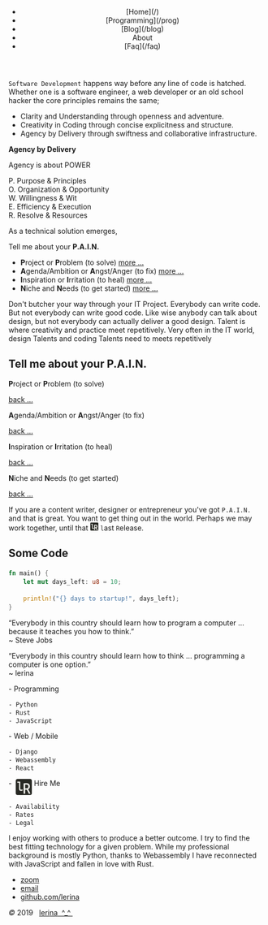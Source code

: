 <!-- should be in head 
<link rel="prefetch" href=" http://lerina.github.io/hire_me ">
-->
<canvas id="cnv_all" width="578" height="150"></canvas>
<script src="./js/cnv01.js"></script>
<div class="container">
<header class="main-header clearfix">

<nav class="main-menu">
<ul>
<li class="main-menu__item">[Home](/)</li>
<li class="main-menu__item">[Programming](/prog)</li>
<li class="main-menu__item">[Blog](/blog)</li>
<li class="main-menu__item">About</li>
<li class="main-menu__item">[Faq](/faq)</li>
</ul>
</nav><!-- nav -->
</header><!-- header -->

<section class="sponsors-wrapper clearfix">
<main class="content-area">

`Software Development` happens way before any line of code is hatched.
Whether one is a software engineer, a web developer or an old school hacker the core principles remains the same;

- Clarity and Understanding through openness and adventure.
- Creativity in Coding      through concise explicitness and structure. 
- Agency by Delivery        through swiftness and collaborative infrastructure. 




**Agency by Delivery**

Agency is about POWER

P. Purpose      &    Principles  
O. Organization &    Opportunity  
W. Willingness  &    Wit  
E. Efficiency   &    Execution   
R. Resolve      &    Resources   

As a technical solution emerges, 

Tell me about your **P.A.I.N.** <span id="PAIN"></span>

- **P**roject or **P**roblem (to solve) <a href="./#Pain"> more ...</a>
- **A**genda/Ambition or **A**ngst/Anger (to fix) <a href="./#pAin"> more ...</a>
- **I**nspiration or **I**rritation  (to heal) <a href="./#paIn"> more ...</a>
- **N**iche and **N**eeds (to get started) <a href="./#paiN"> more ...</a>

Don't butcher your way through your IT Project. Everybody can write code. 
But not everybody can write good code.
Like wise anybody can talk about design, but not everybody can actually 
deliver a good design. Talent is where creativity and practice meet repetitively. 
Very often in the IT world, design Talents and coding Talents need to meets 
repetitively 

## Tell me about your P.A.I.N.

<span id="Pain">**P**roject or **P**roblem (to solve)</span>

<a href="./#PAIN">back ...</a> 

<span id="pAin">**A**genda/Ambition or **A**ngst/Anger (to fix)</span>

<a href="./#PAIN">back ...</a> 

<span id="PaIn">**I**nspiration or **I**rritation  (to heal)</span>

<a href="./#PAIN">back ...</a> 

<span id="PaiN">**N**iche and **N**eeds (to get started)</span>

<a href="./#PAIN">back ...</a> 


If you are a content writer, designer or entrepreneur you've got `P.A.I.N.` 
and that is great. 
You want to get thing out in the world. Perhaps we may work together, 
until that <img src="./logo_lerina_16x16.png" align="bottom" /> `l`ast `R`elease.


## Some Code

```rust
fn main() {
    let mut days_left: u8 = 10;
     
    println!("{} days to startup!", days_left);
}
```

“Everybody in this country should learn how to program a computer … because it teaches you how to think.”   
~ Steve Jobs

“Everybody in this country should learn how to think … programming a computer is one option.”   
~ lerina

</main>

<section class="sponsors">
<div class="sponsor pink" id="prog">
- Programming

    - Python
    - Rust
    - JavaScript
</div>
<div class="sponsor purple" id="web">
- Web / Mobile

    - Django
    - Webassembly
    - React
</div>
<div class="sponsor blue" id="hireMe">
- &nbsp;<img src="./logo_lerina_32x32.png" align="top" /> Hire Me

    - Availability
    - Rates
    - Legal
</div>

I enjoy working with others to produce a better outcome.
I try to find the best fitting technology for a given problem. 
While my professional background is mostly Python, 
thanks to Webassembly I have reconnected
with JavaScript and fallen in love with Rust.


</section><!-- sponsors -->
</section><!-- sponsors-wrapper -->
</div><!-- container -->

<footer class="footer">


-   [zoom]()
-   [email](mailto:learningrustrpg@gmail.com)
-   [github.com/lerina](https://github.com/lerina)


<div id="copy"><em>&#xa9;</em> 2019  &nbsp; <a href="http://razafy.com" target="_blank"> <span class="le">le</span><span class="ri">ri</span><span class="na">na</span>  ^_^ </a></div>

</footer><!-- footer -->

